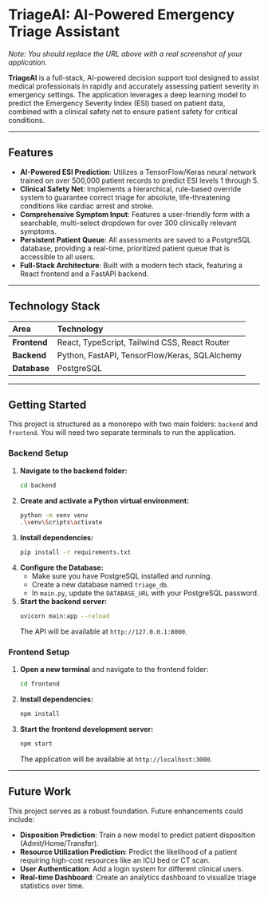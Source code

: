 # TriageAI: AI-Powered Emergency Triage Assistant

*Note: You should replace the URL above with a real screenshot of your application.*

**TriageAI** is a full-stack, AI-powered decision support tool designed to assist medical professionals in rapidly and accurately assessing patient severity in emergency settings. The application leverages a deep learning model to predict the Emergency Severity Index (ESI) based on patient data, combined with a clinical safety net to ensure patient safety for critical conditions.

---

## Features

- **AI-Powered ESI Prediction**: Utilizes a TensorFlow/Keras neural network trained on over 500,000 patient records to predict ESI levels 1 through 5.
- **Clinical Safety Net**: Implements a hierarchical, rule-based override system to guarantee correct triage for absolute, life-threatening conditions like cardiac arrest and stroke.
- **Comprehensive Symptom Input**: Features a user-friendly form with a searchable, multi-select dropdown for over 300 clinically relevant symptoms.
- **Persistent Patient Queue**: All assessments are saved to a PostgreSQL database, providing a real-time, prioritized patient queue that is accessible to all users.
- **Full-Stack Architecture**: Built with a modern tech stack, featuring a React frontend and a FastAPI backend.

---

## Technology Stack

| Area       | Technology                                    |
| :--------- | :-------------------------------------------- |
| **Frontend** | React, TypeScript, Tailwind CSS, React Router |
| **Backend** | Python, FastAPI, TensorFlow/Keras, SQLAlchemy |
| **Database** | PostgreSQL                                    |

---

## Getting Started

This project is structured as a monorepo with two main folders: `backend` and `frontend`. You will need two separate terminals to run the application.

### Backend Setup

1.  **Navigate to the backend folder:**
    ```bash
    cd backend
    ```
2.  **Create and activate a Python virtual environment:**
    ```bash
    python -m venv venv
    .\venv\Scripts\activate
    ```
3.  **Install dependencies:**
    ```bash
    pip install -r requirements.txt
    ```
4.  **Configure the Database:**
    - Make sure you have PostgreSQL installed and running.
    - Create a new database named `triage_db`.
    - In `main.py`, update the `DATABASE_URL` with your PostgreSQL password.
5.  **Start the backend server:**
    ```bash
    uvicorn main:app --reload
    ```
    The API will be available at `http://127.0.0.1:8000`.

### Frontend Setup

1.  **Open a new terminal** and navigate to the frontend folder:
    ```bash
    cd frontend
    ```
2.  **Install dependencies:**
    ```bash
    npm install
    ```
3.  **Start the frontend development server:**
    ```bash
    npm start
    ```
    The application will be available at `http://localhost:3000`.

---

## Future Work

This project serves as a robust foundation. Future enhancements could include:

- **Disposition Prediction**: Train a new model to predict patient disposition (Admit/Home/Transfer).
- **Resource Utilization Prediction**: Predict the likelihood of a patient requiring high-cost resources like an ICU bed or CT scan.
- **User Authentication**: Add a login system for different clinical users.
- **Real-time Dashboard**: Create an analytics dashboard to visualize triage statistics over time.
